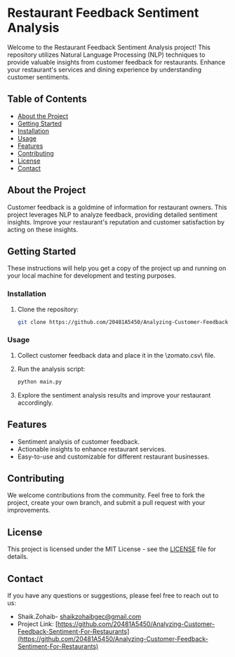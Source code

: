 # Restaurant Feedback Sentiment Analysis

Welcome to the Restaurant Feedback Sentiment Analysis project! This repository utilizes Natural Language Processing (NLP) techniques to provide valuable insights from customer feedback for restaurants. Enhance your restaurant's services and dining experience by understanding customer sentiments.

## Table of Contents

- [About the Project](#about-the-project)
- [Getting Started](#getting-started)
- [Installation](#installation)
- [Usage](#usage)
- [Features](#features)
- [Contributing](#contributing)
- [License](#license)
- [Contact](#contact)

## About the Project

Customer feedback is a goldmine of information for restaurant owners. This project leverages NLP to analyze feedback, providing detailed sentiment insights. Improve your restaurant's reputation and customer satisfaction by acting on these insights.

## Getting Started

These instructions will help you get a copy of the project up and running on your local machine for development and testing purposes. 

### Installation

1. Clone the repository:

   ```sh
   git clone https://github.com/20481A5450/Analyzing-Customer-Feedback-For-Restaurants.git
   ```

### Usage

1. Collect customer feedback data and place it in the \zomato.csv\ file.
2. Run the analysis script:

   ```sh
   python main.py
   ```

3. Explore the sentiment analysis results and improve your restaurant accordingly.

## Features

- Sentiment analysis of customer feedback.
- Actionable insights to enhance restaurant services.
- Easy-to-use and customizable for different restaurant businesses.

## Contributing

We welcome contributions from the community. Feel free to fork the project, create your own branch, and submit a pull request with your improvements.

## License

This project is licensed under the MIT License - see the [LICENSE](LICENSE) file for details.

## Contact

If you have any questions or suggestions, please feel free to reach out to us:

- Shaik.Zohaib- [shaikzohaibgec@gmail.com](mailto:shaikzohaibgec@gmail.com)
- Project Link: [https://github.com/20481A5450/Analyzing-Customer-Feedback-Sentiment-For-Restaurants](https://github.com/20481A5450/Analyzing-Customer-Feedback-Sentiment-For-Restaurants)
